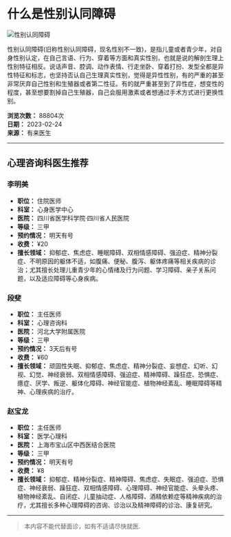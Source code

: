# 什么是性别认同障碍

![性别认同障碍](https://file.youlai.cn/cnkfile1/M02/E3/FB/33116326CC7A0358A3CDC4697A95E3FB.jpeg?x-oss-process=image/resize,w_360,m_lfit)

性别认同障碍(旧称性别认同障碍，现名性别不一致)，是指儿童或者青少年，对自身性别认定，在自己言语、行为、穿着等方面和真实性别，也就是说的解剖生理上性别特征相反。说话声音、腔调、动作表情、行走坐卧、穿着打扮、发型全都是异性特征和标志，也坚持否认自己生理真实性别，觉得是异性性别，有的严重的甚至非常厌弃自己性别和生殖器或者第二性征。有的就严重甚至到了异性症，想变性的程度，甚至想要割掉自己生殖器，自己会服用激素或者想通过手术方式进行更换性别。

**浏览次数：** 88804次  
**日期：** 2023-02-24  
**来源：** 有来医生  

---

## 心理咨询科医生推荐

### 李明美
- **职位：** 住院医师
- **科室：** 心身医学中心
- **医院：** 四川省医学科学院·四川省人民医院  
- **等级：** 三甲  
- **预约情况：** 明天有号
- **收费：** ¥20  
- **擅长领域：** 抑郁症、焦虑症、睡眠障碍、双相情感障碍、强迫症、精神分裂症、不明原因的躯体不适，如腹痛、便秘、腹泻、躯体疼痛等相关疾病的诊治；尤其擅长处理儿重青少年的心情绪及行为问题、学习障碍、亲子关系问题，以及适应障碍等心身疾病。

### 段斐
- **职位：** 主任医师
- **科室：** 心理咨询科
- **医院：** 河北大学附属医院  
- **等级：** 三甲  
- **预约情况：** 3天后有号
- **收费：** ¥60  
- **擅长领域：** 顽固性失眠、抑郁症、焦虑症、精神分裂症、妄想症、幻听、幻视、幻觉、神经衰弱、双相情感障碍、强迫症、精神障碍、躁狂症、恐惧症、癔症、厌学、叛逆、躯体化障碍、神经官能症、植物神经紊乱、睡眠障碍等精神、心理疾病的治疗。

### 赵宝龙
- **职位：** 主任医师
- **科室：** 医学心理科
- **医院：** 上海市宝山区中西医结合医院  
- **等级：** 三甲  
- **预约情况：** 明天有号
- **收费：** ¥8  
- **擅长领域：** 抑郁症、精神分裂症、精神障碍、焦虑症、失眠症、强迫症、恐惧症、神经衰弱、躁狂症、双相情感障碍、心理障碍、神经官能症、头晕头疼、植物神经紊乱、自闭症、儿童抽动症、人格障碍、酒精依赖症等精神疾病的治疗，尤其擅长多种心理障碍的咨询、诊治以及精神障碍的诊治、康复研究。

--- 

> 本内容不能代替面诊，如有不适请尽快就医.